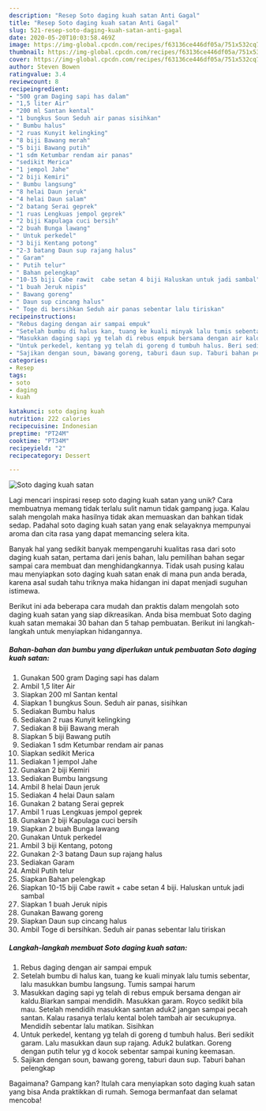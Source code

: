 ```yaml
---
description: "Resep Soto daging kuah satan Anti Gagal"
title: "Resep Soto daging kuah satan Anti Gagal"
slug: 521-resep-soto-daging-kuah-satan-anti-gagal
date: 2020-05-20T10:03:58.469Z
image: https://img-global.cpcdn.com/recipes/f63136ce446df05a/751x532cq70/soto-daging-kuah-satan-foto-resep-utama.jpg
thumbnail: https://img-global.cpcdn.com/recipes/f63136ce446df05a/751x532cq70/soto-daging-kuah-satan-foto-resep-utama.jpg
cover: https://img-global.cpcdn.com/recipes/f63136ce446df05a/751x532cq70/soto-daging-kuah-satan-foto-resep-utama.jpg
author: Steven Bowen
ratingvalue: 3.4
reviewcount: 8
recipeingredient:
- "500 gram Daging sapi has dalam"
- "1,5 liter Air"
- "200 ml Santan kental"
- "1 bungkus Soun Seduh air panas sisihkan"
- " Bumbu halus"
- "2 ruas Kunyit kelingking"
- "8 biji Bawang merah"
- "5 biji Bawang putih"
- "1 sdm Ketumbar rendam air panas"
- "sedikit Merica"
- "1 jempol Jahe"
- "2 biji Kemiri"
- " Bumbu langsung"
- "8 helai Daun jeruk"
- "4 helai Daun salam"
- "2 batang Serai geprek"
- "1 ruas Lengkuas jempol geprek"
- "2 biji Kapulaga cuci bersih"
- "2 buah Bunga lawang"
- " Untuk perkedel"
- "3 biji Kentang potong"
- "2-3 batang Daun sup rajang halus"
- " Garam"
- " Putih telur"
- " Bahan pelengkap"
- "10-15 biji Cabe rawit  cabe setan 4 biji Haluskan untuk jadi sambal"
- "1 buah Jeruk nipis"
- " Bawang goreng"
- " Daun sup cincang halus"
- " Toge di bersihkan Seduh air panas sebentar lalu tiriskan"
recipeinstructions:
- "Rebus daging dengan air sampai empuk"
- "Setelah bumbu di halus kan, tuang ke kuali minyak lalu tumis sebentar, lalu masukkan bumbu langsung. Tumis sampai harum"
- "Masukkan daging sapi yg telah di rebus empuk bersama dengan air kaldu.Biarkan sampai mendidih. Masukkan garam. Royco sedikit bila mau. Setelah mendidih masukkan santan aduk2 jangan sampai pecah santan. Kalau rasanya terlalu kental boleh tambah air secukupnya. Mendidih sebentar lalu matikan. Sisihkan"
- "Untuk perkedel, kentang yg telah di goreng d tumbuh halus. Beri sedikit garam. Lalu masukkan daun sup rajang. Aduk2 bulatkan. Goreng dengan putih telur yg d kocok sebentar sampai kuning keemasan."
- "Sajikan dengan soun, bawang goreng, taburi daun sup. Taburi bahan pelengkap"
categories:
- Resep
tags:
- soto
- daging
- kuah

katakunci: soto daging kuah 
nutrition: 222 calories
recipecuisine: Indonesian
preptime: "PT24M"
cooktime: "PT34M"
recipeyield: "2"
recipecategory: Dessert

---
```



![Soto daging kuah satan](https://img-global.cpcdn.com/recipes/f63136ce446df05a/751x532cq70/soto-daging-kuah-satan-foto-resep-utama.jpg)

Lagi mencari inspirasi resep soto daging kuah satan yang unik? Cara membuatnya memang tidak terlalu sulit namun tidak gampang juga. Kalau salah mengolah maka hasilnya tidak akan memuaskan dan bahkan tidak sedap. Padahal soto daging kuah satan yang enak selayaknya mempunyai aroma dan cita rasa yang dapat memancing selera kita.



Banyak hal yang sedikit banyak mempengaruhi kualitas rasa dari soto daging kuah satan, pertama dari jenis bahan, lalu pemilihan bahan segar sampai cara membuat dan menghidangkannya. Tidak usah pusing kalau mau menyiapkan soto daging kuah satan enak di mana pun anda berada, karena asal sudah tahu triknya maka hidangan ini dapat menjadi suguhan istimewa.


Berikut ini ada beberapa cara mudah dan praktis dalam mengolah soto daging kuah satan yang siap dikreasikan. Anda bisa membuat Soto daging kuah satan memakai 30 bahan dan 5 tahap pembuatan. Berikut ini langkah-langkah untuk menyiapkan hidangannya.

<!--inarticleads1-->

##### Bahan-bahan dan bumbu yang diperlukan untuk pembuatan Soto daging kuah satan:

1. Gunakan 500 gram Daging sapi has dalam
1. Ambil 1,5 liter Air
1. Siapkan 200 ml Santan kental
1. Siapkan 1 bungkus Soun. Seduh air panas, sisihkan
1. Sediakan  Bumbu halus
1. Sediakan 2 ruas Kunyit kelingking
1. Sediakan 8 biji Bawang merah
1. Siapkan 5 biji Bawang putih
1. Sediakan 1 sdm Ketumbar rendam air panas
1. Siapkan sedikit Merica
1. Sediakan 1 jempol Jahe
1. Gunakan 2 biji Kemiri
1. Sediakan  Bumbu langsung
1. Ambil 8 helai Daun jeruk
1. Sediakan 4 helai Daun salam
1. Gunakan 2 batang Serai geprek
1. Ambil 1 ruas Lengkuas jempol geprek
1. Gunakan 2 biji Kapulaga cuci bersih
1. Siapkan 2 buah Bunga lawang
1. Gunakan  Untuk perkedel
1. Ambil 3 biji Kentang, potong
1. Gunakan 2-3 batang Daun sup rajang halus
1. Sediakan  Garam
1. Ambil  Putih telur
1. Siapkan  Bahan pelengkap
1. Siapkan 10-15 biji Cabe rawit + cabe setan 4 biji. Haluskan untuk jadi sambal
1. Siapkan 1 buah Jeruk nipis
1. Gunakan  Bawang goreng
1. Siapkan  Daun sup cincang halus
1. Ambil  Toge di bersihkan. Seduh air panas sebentar lalu tiriskan




<!--inarticleads2-->

##### Langkah-langkah membuat Soto daging kuah satan:

1. Rebus daging dengan air sampai empuk
1. Setelah bumbu di halus kan, tuang ke kuali minyak lalu tumis sebentar, lalu masukkan bumbu langsung. Tumis sampai harum
1. Masukkan daging sapi yg telah di rebus empuk bersama dengan air kaldu.Biarkan sampai mendidih. Masukkan garam. Royco sedikit bila mau. Setelah mendidih masukkan santan aduk2 jangan sampai pecah santan. Kalau rasanya terlalu kental boleh tambah air secukupnya. Mendidih sebentar lalu matikan. Sisihkan
1. Untuk perkedel, kentang yg telah di goreng d tumbuh halus. Beri sedikit garam. Lalu masukkan daun sup rajang. Aduk2 bulatkan. Goreng dengan putih telur yg d kocok sebentar sampai kuning keemasan.
1. Sajikan dengan soun, bawang goreng, taburi daun sup. Taburi bahan pelengkap




Bagaimana? Gampang kan? Itulah cara menyiapkan soto daging kuah satan yang bisa Anda praktikkan di rumah. Semoga bermanfaat dan selamat mencoba!
